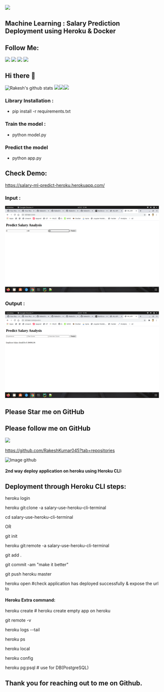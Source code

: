 ![](https://komarev.com/ghpvc/?username=RakeshKumar045&color=blue)


## Machine Learning : Salary Prediction Deployment using Heroku & Docker

## Follow Me:

[<img src="https://img.shields.io/badge/linkedin-%230077B5.svg?&style=for-the-badge&logo=linkedin&logoColor=white" />](https://www.linkedin.com/in/rakesh-kumar-gupta-52b77ab4/) [<img src = "https://img.shields.io/badge/kaggle-%3390FF.svg?&style=for-the-badge&logo=kaglle&logoColor=white">](https://www.kaggle.com/rakesh6184) [<img src = "https://img.shields.io/badge/twitter-3336FF.svg?&style=for-the-badge&logo=twitter&logoColor=white">](https://twitter.com/2702rakesh) [<img src="https://img.shields.io/badge/medium-%2312100E.svg?&style=for-the-badge&logo=medium&logoColor=white" />](https://medium.com/@2702rakesh)

## Hi there 👋

![Rakesh's github stats](https://github-readme-stats.vercel.app/api?username=RakeshKumar045&show_icons=true)
<img src="https://i.giphy.com/media/LMt9638dO8dftAjtco/200.webp" width="100"><img src="https://i.giphy.com/media/KzJkzjggfGN5Py6nkT/200.webp" width="100"><img src="https://i.giphy.com/media/IdyAQJVN2kVPNUrojM/200.webp" width="100">

### Library Installation :

- pip install -r requirements.txt

### Train the model :

- python model.py

### Predict the model

- python app.py

## Check Demo:

<https://salary-ml-predict-heroku.herokuapp.com/>

### Input :

![Image input](./output_photo/input.png "epidemiological model")

### Output :

![Image output](./output_photo/output.png "epidemiological model")

## Please Star me on GitHub

## Please follow me on GitHub

[<img src="https://img.shields.io/badge/github-%2312100E.svg?&style=for-the-badge&logo=github&logoColor=white" />](https://github.com/RakeshKumar045?tab=repositories)

https://github.com/RakeshKumar045?tab=repositories

![Image github](../github_follow_pic/github.png "epidemiological model")

#### 2nd way deploy application on heroku using Heroku CLI:

## Deployment through Heroku CLI steps:

heroku login

heroku git:clone -a salary-use-heroku-cli-terminal

cd salary-use-heroku-cli-terminal

OR

git init

heroku git:remote -a salary-use-heroku-cli-terminal

git add .

git commit -am "make it better"

git push heroku master

heroku open #check application has deployed successfully & expose the url to

#### Heroku Extra command:

heroku create # heroku create empty app on heroku

git remote -v

heroku logs --tail

heroku ps

heroku local

heroku config

heroku pg:psql # use for DB(PostgreSQL)

## Thank you for reaching out to me on Github. 
